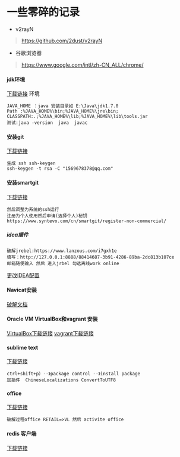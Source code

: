# 一些零碎的记录



- v2rayN

> https://github.com/2dust/v2rayN

- 谷歌浏览器

> https://www.google.com/intl/zh-CN_ALL/chrome/

#### jdk环境

[下载链接](http://www.oracle.com/technetwork/java/javase/downloads/jdk8-downloads-2133151.html)
环境

```
JAVA_HOME ：java 安装目录如 E:\Java\jdk1.7.0
Path :%JAVA_HOME%\bin;%JAVA_HOME%\jre\bin;
CLASSPATH:.;%JAVA_HOME%\lib;%JAVA_HOME%\lib\tools.jar
测试:java -version  java  javac
```



#### 安装git

[下载链接](https://git-scm.com/download/win)

```
生成 ssh ssh-keygen
ssh-keygen -t rsa -C "1569678378@qq.com"
```

#### 安装smartgit

[下载链接](https://www.syntevo.com/smartgit/download/)

```
然后调整为系统的ssh运行
注册为个人使用然后申请(选择个人)秘钥
https://www.syntevo.com/cn/smartgit/register-non-commercial/
```

##### idea插件

```
破解jrebel:https://www.lanzous.com/i7gxh1e 
填写：http://127.0.0.1:8888/88414687-3b91-4286-89ba-2dc813b107ce
邮箱随便输入 然后 进入jrbel 勾选离线work online
```

[更改IDEA配置](https://yakax.gitee.io/idea%E4%B8%80%E5%AE%9A%E8%A6%81%E6%94%B9%E7%9A%84%E5%87%A0%E6%9D%A1%E9%85%8D%E7%BD%AE/)

#### Navicat安装

[破解文档](https://yakax.gitee.io/%E7%A0%B4%E8%A7%A3%E6%9C%80%E6%96%B0%E7%89%88navicat/)

#### Oracle VM VirtualBox和vagrant 安装

[VirtualBox下载链接](https://www.virtualbox.org/)
[vagrant下载链接](https://www.vagrantup.com/)

#### sublime text

[下载链接](https://www.sublimetext.com/)

```
ctrl+shift+p）--》package control --》install package
加插件  ChineseLocalizations ConvertToUTF8
```

#### office

[下载链接](https://www.lanzous.com/i7gxh0d)

```
破解过程office RETAIL=>VL 然后 activite office
```

#### redis 客户端

[下载链接](https://github.com/qishibo/AnotherRedisDesktopManager)
